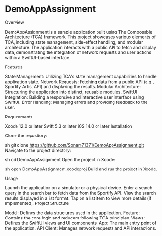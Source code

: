# DemoAppAssignment

Overview

DemoAppAssignment is a sample application built using The Composable Architecture (TCA) framework. This project showcases various elements of TCA, including state management, side-effect handling, and modular architecture. The application interacts with a public API to fetch and display data, demonstrating the integration of network requests and user actions within a SwiftUI-based interface.

Features

State Management: Utilizing TCA's state management capabilities to handle application state.
Network Requests: Fetching data from a public API (e.g., Sportify Artist API) and displaying the results.
Modular Architecture: Structuring the application into distinct, reusable modules.
SwiftUI Integration: Building a responsive and interactive user interface using SwiftUI.
Error Handling: Managing errors and providing feedback to the user.

Requirements

Xcode 12.0 or later
Swift 5.3 or later
iOS 14.0 or later
Installation

Clone the repository:

sh
git clone https://github.com/Sonam71371/DemoAppAssignment.git
Navigate to the project directory:

sh
cd DemoAppAssignment
Open the project in Xcode:

sh
open DemoAppAssignment.xcodeproj
Build and run the project in Xcode.

Usage

Launch the application on a simulator or a physical device.
Enter a search query in the search bar to fetch data from the Sportify API.
View the search results displayed in a list format.
Tap on a list item to view more details (if implemented).
Project Structure

Model: Defines the data structures used in the application.
Feature: Contains the core logic and reducers following TCA principles.
Views: Defines the SwiftUI views and UI components.
App: The main entry point of the application.
API Client: Manages network requests and API interactions.

